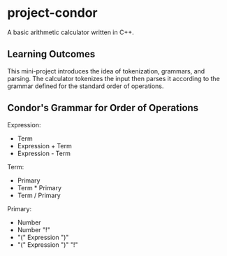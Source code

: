 # project-condor
A basic arithmetic calculator written in C++. 

## Learning Outcomes
This mini-project introduces the idea of tokenization, grammars, and parsing. The calculator tokenizes the input then parses it according to the grammar defined for the standard order of operations.

## Condor's Grammar for Order of Operations
Expression:
- Term
- Expression + Term
- Expression - Term

Term:
- Primary
- Term * Primary
- Term / Primary

Primary:
- Number
- Number "!"
- "(" Expression ")"
- "(" Expression ")" "!"
